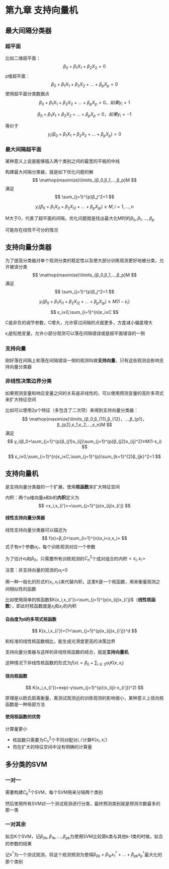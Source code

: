 # 第九章 支持向量机



## 最大间隔分类器

### 超平面

比如二维超平面：
$$
β_0+β_1X_1+β_2X_2=0
$$
p维超平面：
$$
β_0+β_1X_1+β_2X_2+...+β_pX_p=0
$$
使用超平面分类数据点
$$
β_0+β_1X_1+β_2X_2+...+β_pX_p>0，如果y_i=1
$$

$$
β_0+β_1X_1+β_2X_2+...+β_pX_p<0，如果y_i=-1
$$

等价于
$$
y_i(β_0+β_1X_1+β_2X_2+...+β_pX_p)>0
$$

### 最大间隔超平面

某种意义上说是能够插入两个类别之间的最宽的平板的中线

构建最大间隔分类器，就是如下优化问题的解
$$
\mathop{maximize}\limits_{β_0,β_1,...,β_p}M
$$
满足
$$
\sum_{j=1}^{p}β_j^2=1
$$

$$
y_i(β_0+β_1X_{i1}+β_2X_{i2}+...+β_pX_{ip})≥M,i=1,...,n
$$

M大于0，代表了超平面的间隔，优化问题就是找出最大化M时的$β_0,β_1,...,β_p$

可能存在线性不可分的情况

## 支持向量分类器

为了提高分类器对单个观测分类的稳定性以及使大部分训练观测更好地被分类，允许被误分类
$$
\mathop{maximize}\limits_{β_0,β_1,...,β_p}M
$$
满足
$$
\sum_{j=1}^{p}β_j^2=1
$$

$$
y_i(β_0+β_1X_{i1}+β_2X_{i2}+...+β_pX_{ip})≥M(1-ε_i)
$$

$$
ε_i≥0,\sum_{i=1}^{n}ε_i≤C
$$

C是非负的调节参数，C增大，允许穿过间隔的点就更多，方差减小偏差增大

$ε_i$是松弛变量，允许小部分观测可以落在间隔错误或是超平面错误的一侧

### 支持向量

刚好落在间隔上和落在间隔错误一侧的观测叫做**支持向量**，只有这些观测会影响支持向量分类器



### 非线性决策边界分类

如果预测变量和响应变量之间的关系是非线性的，可以使用预测变量的高阶多项式来扩大特征空间

比如可以使用2p个特征（多包含了二次项）来得到支持向量分类器：
$$
\mathop{maximize}\limits_{β_0,β_{11},β_{12}，...,β_{p1}，β_{p2},ε_1,ε_2,...,ε_n}M
$$
满足
$$
y_i(β_0+\sum_{j=1}^{p}β_{j1}x_{ij}\sum_{j=1}^{p}β_{j2}x_{ij}^2)≥M(1-ε_i)
$$

$$
ε_i≥0,\sum_{i=1}^{n}ε_i≤C,\sum_{j=1}^{p}\sum_{k=1}^{2}β_{jk}^2=1
$$

## 支持向量机

是支持向量分类器的一个扩展，使用**核函数**来扩大特征空间

内积：两个p维向量a和b的**内积**定义为
$$
<x_i,x_{i'}>=\sum_{j=1}^{p}x_{ij}x_{i'j}
$$

#### 线性支持向量分类器

线性支持向量分类器可以描述为
$$
f(x)=β_0+\sum_{i=1}^{n}α_i<x,x_i>
$$
式子有n个参数$α_i$，每个训练观测对应一个参数

为了估计$α_i$和$β_0$，只需要所有训练观测的$C_n^2$个成对组合的内积$<x_i,x_{i'}>$

注意：非支持向量的观测的$α_i$=0

用一种一般化的形式$K(x_i,x_{i'})$来代替内积，这里K是一个核函数，用来衡量观测之间相似性的函数

比如使用简单的核函数$K(x_i,x_{i'})=\sum_{j=1}^{p}x_{ij}x_{i'j}$（**线性核函数**），即此时核函数就是$x_i$和$x_{i'}$的内积

#### 自由度为d的多项式核函数

$$
K(x_i,x_{i'})=(1+\sum_{j=1}^{p}x_{ij}x_{i'j})^d
$$

和标准的线性核函数相比，能生成光滑度更高的决策边界

支持向量分类器与这样的非线性核函数的结合，就是**支持向量机**

这种情况下非线性核函数的形式为$f(x)=β_0+\sum_{i∈S}α_iK(x,x_i)$

#### 径向核函数

$$
K(x_i,x_{i'})=exp(-γ\sum_{j=1}^{p}(x_{ij}-x_{i'j})^2)
$$

原理是以欧氏距离衡量，离测试观测远的训练观测的影响很小，某种意义上径向核函数是一种局部方法



#### 使用核函数的优势

计算量更小

- 核函数只需要为$C_n^2$个不同对配对$i,i'$计算$K(x_i,x_i')$
- 而在扩大的特征空间中没有明确的计算量





## 多分类的SVM

### 一对一

需要构建$C_k^2$个SVM，每个SVM用来分隔两个类别

然后使用所有SVM对一个测试观测进行分类，最终预测类别就是预测次数最多的那一类

### 一对其余

拟合K个SVM，记$β_{0k},β_{1k},...,β_{pk}$为使用SVM比较第k类与其他k-1类的时候，拟合的参数的结果

记$x^*$为一个测试观测，将这个观测预测为使得$β_{0k}+β_{1k}x_1^*+...+β_{pk}x_p^*$最大化的那个类别
